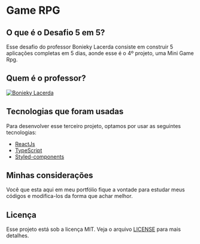 # Game RPG

## O que é o Desafio 5 em 5?

Esse desafio do professor Bonieky Lacerda consiste em construir 5 aplicações completas em 5 dias, aonde esse é o 4º projeto, uma Mini Game Rpg.

## Quem é o professor?

[![Bonieky Lacerda](https://portalwebdesigner.com/wp-content/uploads/2018/12/instrutor-bonieky-lacerda.jpeg)](https://www.linkedin.com/in/bonieky/)

## Tecnologias que foram usadas

Para desenvolver esse terceiro projeto, optamos por usar as seguintes tecnologias:

* [ReactJs](https://pt-br.reactjs.org/)
* [TypeScript](https://www.typescriptlang.org/)
* [Styled-components](https://styled-components.com/)

## Minhas considerações

Você que esta aqui em meu portfólio fique a vontade para estudar meus códigos e modifica-los da forma que achar melhor.

## Licença

Esse projeto está sob a licença MIT. Veja o arquivo [LICENSE](/LICENSE) para mais detalhes.
